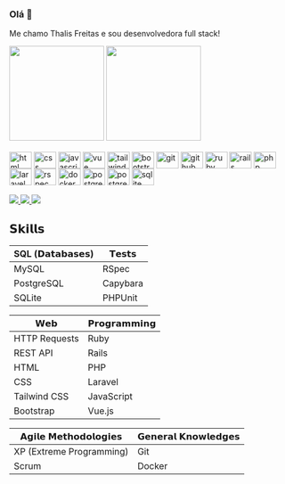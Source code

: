 ### Olá 👋

Me chamo Thalis Freitas e sou desenvolvedora full stack!

<div>
  <img height="170" src="https://github-readme-stats-sigma-five.vercel.app/api?username=thalis-freitas&show_icons=true&theme=merko&include_all_commits=true&count_private=true">
  <img height="170" src="https://github-readme-stats.vercel.app/api/top-langs/?username=thalis-freitas&layout=compact&langs_count=10&theme=merko">
</div>

<br>

<div style="display: inline_block">
  <img width="40" height="30" align="center" alt="html" src="https://cdn.jsdelivr.net/gh/devicons/devicon/icons/html5/html5-original.svg" />
  <img width="40" height="30" align="center" alt="css" src="https://cdn.jsdelivr.net/gh/devicons/devicon/icons/css3/css3-original.svg" />
  <img width="40" height="30" align="center" alt="javascript" src="https://cdn.jsdelivr.net/gh/devicons/devicon/icons/javascript/javascript-original.svg" />
  <img width="40" height="30" align="center" alt="vue" src="https://cdn.jsdelivr.net/gh/devicons/devicon/icons/vuejs/vuejs-original.svg" />
  <img width="40" height="30" align="center" alt="tailwindcss" src="https://cdn.jsdelivr.net/gh/devicons/devicon/icons/tailwindcss/tailwindcss-plain.svg" />
  <img width="40" height="30" align="center" alt="bootstrap" src="https://cdn.jsdelivr.net/gh/devicons/devicon/icons/bootstrap/bootstrap-original.svg" />
  <img width="40" height="30" align="center" alt="git" src="https://cdn.jsdelivr.net/gh/devicons/devicon/icons/git/git-original.svg" />
  <img width="40" height="30" align="center" alt="github" src="https://cdn.jsdelivr.net/gh/devicons/devicon/icons/github/github-original.svg" />
  <img width="40" height="30" align="center" alt="ruby" src="https://cdn.jsdelivr.net/gh/devicons/devicon/icons/ruby/ruby-original.svg" />
  <img width="40" height="30" align="center" alt="rails" src="https://cdn.jsdelivr.net/gh/devicons/devicon/icons/rails/rails-plain.svg" />
      <img width="40" height="30" align="center" alt="php" src="https://cdn.jsdelivr.net/gh/devicons/devicon/icons/php/php-original.svg" />
    <img width="40" height="30" align="center" alt="laravel" src="https://logospng.org/download/laravel/logo-laravel-icon-1024.png" />
  
  <img width="40" height="30" align="center" alt="rspec" src="https://cdn.jsdelivr.net/gh/devicons/devicon/icons/rspec/rspec-original.svg" />
  <img width="40" height="30" align="center" alt="docker" src="https://cdn.jsdelivr.net/gh/devicons/devicon/icons/docker/docker-plain.svg" />
      <img width="40" height="30" align="center" alt="postgres" src="https://cdn.jsdelivr.net/gh/devicons/devicon/icons/mysql/mysql-plain.svg" />
    <img width="40" height="30" align="center" alt="postgres" src="https://cdn.jsdelivr.net/gh/devicons/devicon/icons/postgresql/postgresql-original.svg" />
  <img width="40" height="30" align="center" alt="sqlite" src="https://cdn.jsdelivr.net/gh/devicons/devicon/icons/sqlite/sqlite-original.svg" />
</div>
<br>

<div>
  <a href="https://www.linkedin.com/in/thalis-freitas-b65047140/" target="blank">
    <img src="https://img.shields.io/badge/LinkedIn-0077B5?style=for-the-badge&logo=linkedin&logoColor=white" target="blank">
  </a>
  <a href=mailto:"ofthalis@gmail.com">
    <img src="https://img.shields.io/badge/Gmail-D14836?style=for-the-badge&logo=gmail&logoColor=white">
  </a>
  <a href="https://wa.me/+5571992540715" target="blank">
    <img src="https://img.shields.io/badge/WhatsApp-25D366?style=for-the-badge&logo=whatsapp&logoColor=white" target="blank">
  </a>
</div>

## **𝗦𝗸𝗶𝗹𝗹𝘀**

<div >

| **SQL (𝗗𝗮𝘁𝗮𝗯𝗮𝘀𝗲𝘀)** | **𝗧𝗲𝘀𝘁𝘀** |
| ------- | -------- |
| MySQL | RSpec |
| PostgreSQL | Capybara |
| SQLite | PHPUnit |

</div>
  
| **𝗪𝗲𝗯** | **𝗣𝗿𝗼𝗴𝗿𝗮𝗺𝗺𝗶𝗻𝗴** |
| ------- | -------- |
| HTTP Requests͏͏͏͏ | Ruby |
| REST API | Rails |
| HTML | PHP |
| CSS | Laravel |
| Tailwind CSS | JavaScript |
| Bootstrap | Vue.js |

| **𝗔𝗴𝗶𝗹𝗲 𝗠𝗲𝘁𝗵𝗼𝗱𝗼𝗹𝗼𝗴𝗶𝗲𝘀** | **𝗚𝗲𝗻𝗲𝗿𝗮𝗹 𝗞𝗻𝗼𝘄𝗹𝗲𝗱𝗴𝗲𝘀** |
| ------- | -------- |
| XP (Extreme Programming) | Git |
| Scrum | Docker |
